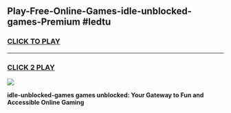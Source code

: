 
## Play-Free-Online-Games-idle-unblocked-games-Premium #ledtu
<h3>
<a href="https://premium.freeplayer.one?title=idle-unblocked-games&ref=8M">CLICK TO PLAY</a></h3>
<hr>

<h3>
<a href="https://premium.freeplayer.one?title=idle-unblocked-games&ref=8M">CLICK 2 PLAY</a>
  
</h3>

<a href="https://premium.freeplayer.one?title=idle-unblocked-games&ref=8M"><img src="https://clearcache.store/games.png"></a>


**idle-unblocked-games games unblocked: Your Gateway to Fun and Accessible Online Gaming**
